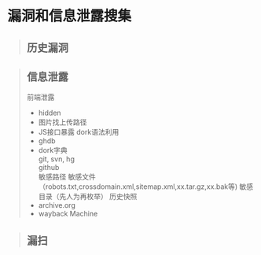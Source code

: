 # 漏洞和信息泄露搜集

> ## 历史漏洞

> ## 信息泄露
> 前端泄露  
> - hidden
> - 图片找上传路径
> - JS接口暴露
> dork语法利用
> - ghdb  
> - dork字典    
> git, svn, hg  
> github  
> 敏感路径
> 敏感文件（robots.txt,crossdomain.xml,sitemap.xml,xx.tar.gz,xx.bak等) 
> 敏感目录（先人为再枚举） 
> 历史快照  
> - archive.org
> - wayback Machine

> ## 漏扫
